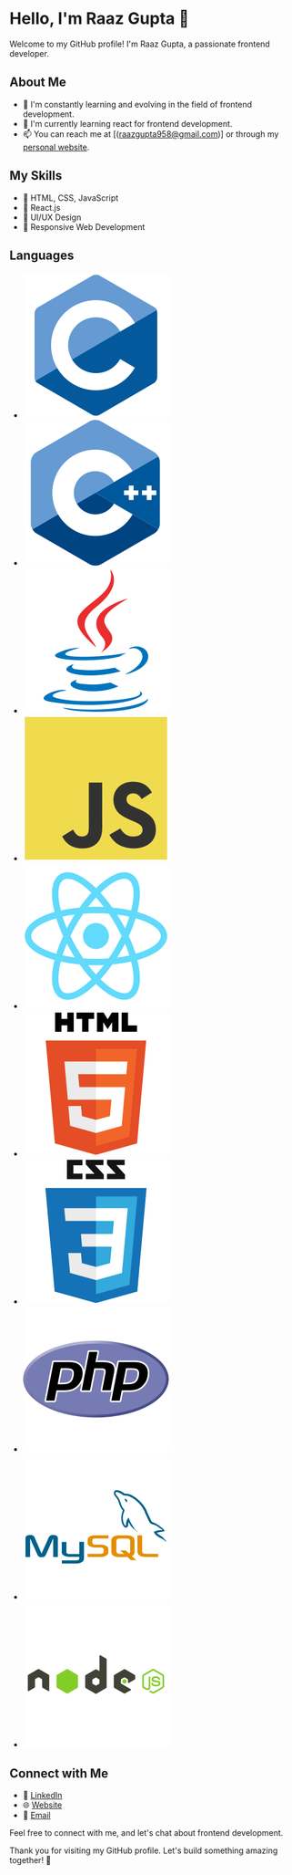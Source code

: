 # Hello, I'm Raaz Gupta 👋

Welcome to my GitHub profile! I'm Raaz Gupta, a passionate frontend developer.

## About Me

- 🌱 I'm constantly learning and evolving in the field of frontend development.
- 🔭 I'm currently learning react for frontend development.
- 📫 You can reach me at [(raazgupta958@gmail.com)] or through my [personal website](https://www.raazgupta.com.np).

## My Skills

- 🔧 HTML, CSS, JavaScript
- 🔧 React.js
- 🔧 UI/UX Design
- 🔧 Responsive Web Development

## Languages 

- [![C](https://raw.githubusercontent.com/devicons/devicon/master/icons/c/c-original.svg)](https://www.cprogramming.com/)
- [![C++](https://raw.githubusercontent.com/devicons/devicon/master/icons/cplusplus/cplusplus-original.svg)](https://www.w3schools.com/cpp/)
- [![Java](https://raw.githubusercontent.com/devicons/devicon/master/icons/java/java-original.svg)](https://www.java.com)
- [![JavaScript](https://raw.githubusercontent.com/devicons/devicon/master/icons/javascript/javascript-original.svg)](https://developer.mozilla.org/en-US/docs/Web/JavaScript)
- [![React](https://raw.githubusercontent.com/devicons/devicon/master/icons/react/react-original.svg)](https://reactjs.org/)
- [![HTML](https://raw.githubusercontent.com/devicons/devicon/master/icons/html5/html5-original-wordmark.svg)](https://www.w3.org/html/)
- [![CSS](https://raw.githubusercontent.com/devicons/devicon/master/icons/css3/css3-original-wordmark.svg)](https://www.w3schools.com/css/)
- [![PHP](https://raw.githubusercontent.com/devicons/devicon/master/icons/php/php-original.svg)](https://www.php.net/)
- [![MySQL](https://raw.githubusercontent.com/devicons/devicon/master/icons/mysql/mysql-original-wordmark.svg)](https://www.mysql.com/)
- [![Node.js](https://raw.githubusercontent.com/devicons/devicon/master/icons/nodejs/nodejs-original-wordmark.svg)](https://nodejs.org)



## Connect with Me

- 💼 [LinkedIn](https://www.linkedin.com/in/raaz-gupta-0426a3198/)
- 🌐 [Website](https://www.raazgupta.com.np)
- 📧 [Email](raazgupta958@gmail.com)

Feel free to connect with me, and let's chat about frontend development.

Thank you for visiting my GitHub profile. Let's build something amazing together! 🚀
